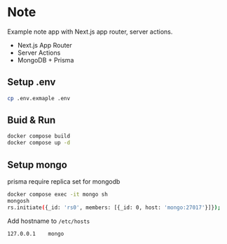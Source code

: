 # Note
Example note app with Next.js app router, server actions.
- Next.js App Router
- Server Actions
- MongoDB + Prisma


## Setup .env

```bash
cp .env.exmaple .env
```

## Buid & Run

```bash
docker compose build
docker compose up -d
```

## Setup mongo

prisma require replica set for mongodb

```bash
docker compose exec -it mongo sh
mongosh
rs.initiate({_id: 'rs0', members: [{_id: 0, host: 'mongo:27017'}]});
```

Add hostname to `/etc/hosts`

```
127.0.0.1    mongo
```

